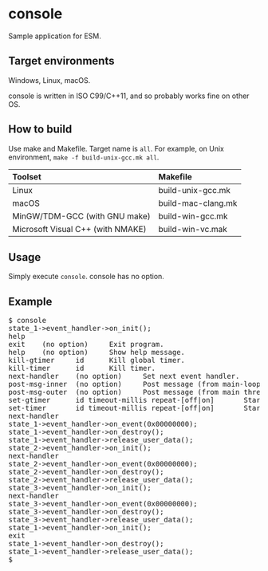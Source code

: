 console
=======

Sample application for ESM.

Target environments
-------------------

Windows, Linux, macOS.

console is written in ISO C99/C++11, and so probably works fine on other OS.

How to build
------------

Use make and Makefile. Target name is `all`.
For example, on Unix environment, `make -f build-unix-gcc.mk all`.

| Toolset                           | Makefile           |
|:----------------------------------|:-------------------|
| Linux                             | build-unix-gcc.mk  |
| macOS                             | build-mac-clang.mk |
| MinGW/TDM-GCC (with GNU make)     | build-win-gcc.mk   |
| Microsoft Visual C++ (with NMAKE) | build-win-vc.mak   |

Usage
-----

Simply execute `console`. console has no option.

Example
-------

<pre>
$ <kbd>console</kbd>
<samp>state_1->event_handler->on_init();</samp>
<kbd>help</kbd>
<samp>exit    (no option)     Exit program.
help    (no option)     Show help message.
kill-gtimer     id      Kill global timer.
kill-timer      id      Kill timer.
next-handler    (no option)     Set next event handler.
post-msg-inner  (no option)     Post message (from main-loop() thread)
post-msg-outer  (no option)     Post message (from main thread)
set-gtimer      id timeout-millis repeat-[off|on]       Start global timer.
set-timer       id timeout-millis repeat-[off|on]       Start timer.</samp>
<kbd>next-handler</kbd>
<samp>state_1->event_handler->on_event(0x00000000);
state_1->event_handler->on_destroy();
state_1->event_handler->release_user_data();
state_2->event_handler->on_init();</samp>
<kbd>next-handler</kbd>
<samp>state_2->event_handler->on_event(0x00000000);
state_2->event_handler->on_destroy();
state_2->event_handler->release_user_data();
state_3->event_handler->on_init();</samp>
<kbd>next-handler</kbd>
<samp>state_3->event_handler->on_event(0x00000000);
state_3->event_handler->on_destroy();
state_3->event_handler->release_user_data();
state_1->event_handler->on_init();</samp>
<kbd>exit</kbd>
<samp>state_1->event_handler->on_destroy();
state_1->event_handler->release_user_data();</samp>
$ _
</pre>
